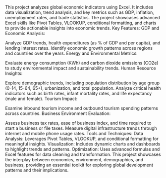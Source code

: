 This project analyzes global economic indicators using Excel. It includes data visualization, trend analysis, and key metrics such as GDP, inflation, unemployment rates, and trade statistics. The project showcases advanced Excel skills like Pivot Tables, VLOOKUP, conditional formatting, and charts to provide actionable insights into economic trends.
Key Features:
GDP and Economic Analysis:

Analyze GDP trends, health expenditures (as % of GDP and per capita), and lending interest rates.
Identify economic growth patterns across regions and countries over the years.
Energy and Environmental Metrics:

Evaluate energy consumption (KWh) and carbon dioxide emissions (CO2e) to study environmental impact and sustainability trends.
Human Resource Insights:

Explore demographic trends, including population distribution by age group (0-14, 15-64, 65+), urbanization, and total population.
Analyze critical health indicators such as birth rates, infant mortality rates, and life expectancy (male and female).
Tourism Impact:

Examine inbound tourism income and outbound tourism spending patterns across countries.
Business Environment Evaluation:

Assess business tax rates, ease of business index, and time required to start a business or file taxes.
Measure digital infrastructure trends through internet and mobile phone usage rates.
Tools and Techniques:
Data Analysis: Leverages Pivot Tables, VLOOKUP, and conditional formatting for meaningful insights.
Visualization: Includes dynamic charts and dashboards to highlight trends and patterns.
Optimization: Uses advanced formulas and Excel features for data cleaning and transformation.
This project showcases the interplay between economics, environment, demographics, and business, providing an essential toolkit for exploring global development patterns and their implications.
